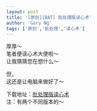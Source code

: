 ```yaml
---
layout: post
title: '[原创][BAT] 批处理版读心术'
author: 'Gary Ng'
tags: ['原创','批处理','读心术']
---
```


厚厚～  
 笔者便读心术大使啦～  
 让我猜猜您在想什么～  
  
  
  
 但，  
 这还是让电脑来做好了～  
  

下载地址：[批处理版读心术](http://dl.dropbox.com/u/43619472/%E6%89%B9%E5%A4%84%E7%90%86/%E5%85%B6%E4%BB%96%E7%B1%BB/%E8%AF%BB%E5%BF%83%E6%9C%AF%20%E6%89%B9%E5%A4%84%E7%90%86%E7%89%88.zip)  
 注：有两个不同版本的～
